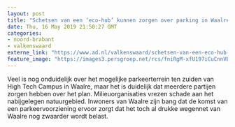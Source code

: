```yaml
---
layout: post
title: "Schetsen van een ‘eco-hub’ kunnen zorgen over parking in Waalres groen niet wegnemen"
date: Thu, 16 May 2019 21:50:27 GMT
categories: 
- noord-brabant 
- valkenswaard 
externe_link: "https://www.ad.nl/valkenswaard/schetsen-van-een-eco-hub-kunnen-zorgen-over-parking-in-waalres-groen-niet-wegnemen~aa7c15dc/"
feature_image: "https://images3.persgroep.net/rcs/fniRgM-xfU197iCuCnnVBcLGlGo/diocontent/141411591/_fitwidth/400/?appId=21791a8992982cd8da851550a453bd7f&quality=0.7"
---
```


Veel is nog onduidelijk over het mogelijke parkeerterrein ten zuiden van High Tech Campus in Waalre, maar het is duidelijk dat meerdere partijen zorgen hebben over het plan. Milieuorganisaties vrezen schade aan het nabijgelegen natuurgebied. Inwoners van Waalre zijn bang dat de komst van een parkeervoorziening ervoor zorgt dat het toch al drukke wegennet van Waalre nog zwaarder wordt belast.
